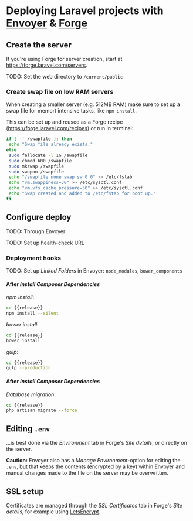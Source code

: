 # Deploying Laravel projects with [Envoyer](https://envoyer.io/) & [Forge](https://forge.laravel.com/)

## Create the server
If you're using Forge for server creation, start at https://forge.laravel.com/servers.

TODO: Set the web directory to `/current/public`

### Create swap file on low RAM servers
When creating a smaller server (e.g. 512MB RAM) make sure to set up a swap file for memort intensive tasks, like `npm install`.

This can be set up and reused as a Forge recipe (https://forge.laravel.com/recipes) or run in terminal:

```sh
if [ -f /swapfile ]; then
 echo "Swap file already exists."
else
 sudo fallocate -l 1G /swapfile
 sudo chmod 600 /swapfile
 sudo mkswap /swapfile
 sudo swapon /swapfile
 echo "/swapfile none swap sw 0 0" >> /etc/fstab
 echo "vm.swappiness=30" >> /etc/sysctl.conf
 echo "vm.vfs_cache_pressure=50" >> /etc/sysctl.conf
 echo "Swap created and added to /etc/fstab for boot up."
fi
```

## Configure deploy
TODO: Through Envoyer

TODO: Set up health-check URL

### Deployment hooks
TODO: Set up _Linked Folders_ in Envoyer: `node_modules`, `bower_components`

#### After _Install Composer Dependencies_
_npm install_:
```sh
cd {{release}}
npm install --silent
```

_bower install_:
```sh
cd {{release}}
bower install
```

_gulp_:
```sh
cd {{release}}
gulp --production
```

#### After _Install Composer Dependencies_
_Database migration_:
```sh
cd {{release}}
php artisan migrate --force
```

## Editing `.env`
...is best done via the _Environment_ tab in Forge's _Site details_, or directly on the server.

**Caution:** Envoyer also has a _Manage Environment_-option for editing the `.env`, but that keeps the contents (encrypted by a key) within Envoyer and manual changes made to the file on the server may be overwritten.

## SSL setup
Certificates are managed through the _SSL Certificates_ tab in Forge's _Site details_, for example using [LetsEncrypt](https://letsencrypt.org).
